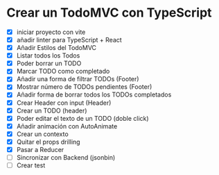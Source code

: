 # Crear un TodoMVC con TypeScript

- [x] iniciar proyecto con vite
- [x] añadir linter para TypeScript + React
- [x] Añadir Estilos del TodoMVC
- [x] Listar todos los Todos
- [x] Poder borrar un TODO
- [x] Marcar TODO como completado
- [x] Añadir una forma de filtrar TODOs (Footer)
- [x] Mostrar número de TODOs pendientes (Footer)
- [x] Añadir forma de borrar todos los TODOs completados
- [x] Crear Header con input (Header)
- [x] Crear un TODO (header)
- [x] Poder editar el texto de un TODO (doble click)
- [x] Añadir animación con AutoAnimate
- [x] Crear un contexto
- [x] Quitar el props drilling
- [x] Pasar a Reducer
- [ ] Sincronizar con Backend (jsonbin)
- [ ] Crear test
